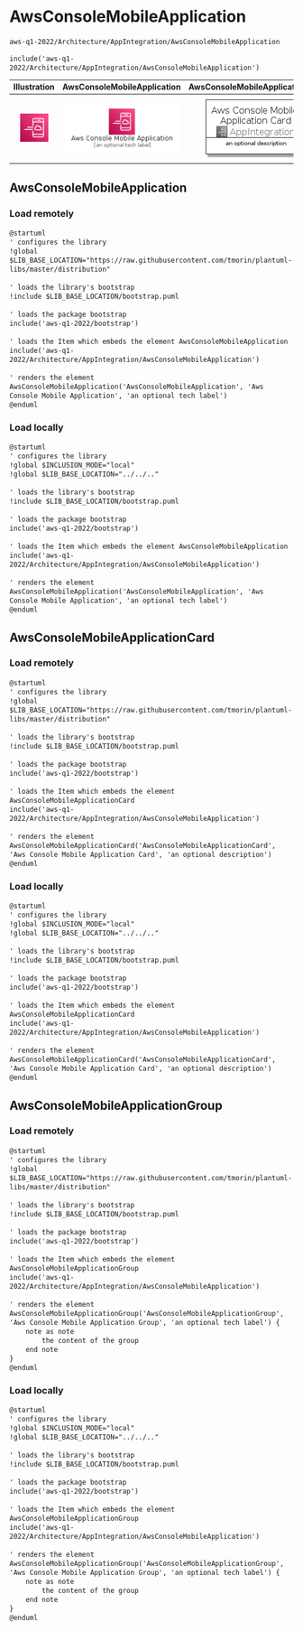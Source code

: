 # AwsConsoleMobileApplication


```text
aws-q1-2022/Architecture/AppIntegration/AwsConsoleMobileApplication
```

```text
include('aws-q1-2022/Architecture/AppIntegration/AwsConsoleMobileApplication')
```



| Illustration | AwsConsoleMobileApplication | AwsConsoleMobileApplicationCard | AwsConsoleMobileApplicationGroup |
| :---: | :---: | :---: | :---: |
| ![illustration for Illustration](../../../aws-q1-2022/Architecture/AppIntegration/AwsConsoleMobileApplication.png) | ![illustration for AwsConsoleMobileApplication](../../../aws-q1-2022/Architecture/AppIntegration/AwsConsoleMobileApplication.Local.png) | ![illustration for AwsConsoleMobileApplicationCard](../../../aws-q1-2022/Architecture/AppIntegration/AwsConsoleMobileApplicationCard.Local.png) | ![illustration for AwsConsoleMobileApplicationGroup](../../../aws-q1-2022/Architecture/AppIntegration/AwsConsoleMobileApplicationGroup.Local.png) |




## AwsConsoleMobileApplication

### Load remotely
```plantuml
@startuml
' configures the library
!global $LIB_BASE_LOCATION="https://raw.githubusercontent.com/tmorin/plantuml-libs/master/distribution"

' loads the library's bootstrap
!include $LIB_BASE_LOCATION/bootstrap.puml

' loads the package bootstrap
include('aws-q1-2022/bootstrap')

' loads the Item which embeds the element AwsConsoleMobileApplication
include('aws-q1-2022/Architecture/AppIntegration/AwsConsoleMobileApplication')

' renders the element
AwsConsoleMobileApplication('AwsConsoleMobileApplication', 'Aws Console Mobile Application', 'an optional tech label')
@enduml
```

### Load locally
```plantuml
@startuml
' configures the library
!global $INCLUSION_MODE="local"
!global $LIB_BASE_LOCATION="../../.."

' loads the library's bootstrap
!include $LIB_BASE_LOCATION/bootstrap.puml

' loads the package bootstrap
include('aws-q1-2022/bootstrap')

' loads the Item which embeds the element AwsConsoleMobileApplication
include('aws-q1-2022/Architecture/AppIntegration/AwsConsoleMobileApplication')

' renders the element
AwsConsoleMobileApplication('AwsConsoleMobileApplication', 'Aws Console Mobile Application', 'an optional tech label')
@enduml
```

## AwsConsoleMobileApplicationCard

### Load remotely
```plantuml
@startuml
' configures the library
!global $LIB_BASE_LOCATION="https://raw.githubusercontent.com/tmorin/plantuml-libs/master/distribution"

' loads the library's bootstrap
!include $LIB_BASE_LOCATION/bootstrap.puml

' loads the package bootstrap
include('aws-q1-2022/bootstrap')

' loads the Item which embeds the element AwsConsoleMobileApplicationCard
include('aws-q1-2022/Architecture/AppIntegration/AwsConsoleMobileApplication')

' renders the element
AwsConsoleMobileApplicationCard('AwsConsoleMobileApplicationCard', 'Aws Console Mobile Application Card', 'an optional description')
@enduml
```

### Load locally
```plantuml
@startuml
' configures the library
!global $INCLUSION_MODE="local"
!global $LIB_BASE_LOCATION="../../.."

' loads the library's bootstrap
!include $LIB_BASE_LOCATION/bootstrap.puml

' loads the package bootstrap
include('aws-q1-2022/bootstrap')

' loads the Item which embeds the element AwsConsoleMobileApplicationCard
include('aws-q1-2022/Architecture/AppIntegration/AwsConsoleMobileApplication')

' renders the element
AwsConsoleMobileApplicationCard('AwsConsoleMobileApplicationCard', 'Aws Console Mobile Application Card', 'an optional description')
@enduml
```

## AwsConsoleMobileApplicationGroup

### Load remotely
```plantuml
@startuml
' configures the library
!global $LIB_BASE_LOCATION="https://raw.githubusercontent.com/tmorin/plantuml-libs/master/distribution"

' loads the library's bootstrap
!include $LIB_BASE_LOCATION/bootstrap.puml

' loads the package bootstrap
include('aws-q1-2022/bootstrap')

' loads the Item which embeds the element AwsConsoleMobileApplicationGroup
include('aws-q1-2022/Architecture/AppIntegration/AwsConsoleMobileApplication')

' renders the element
AwsConsoleMobileApplicationGroup('AwsConsoleMobileApplicationGroup', 'Aws Console Mobile Application Group', 'an optional tech label') {
    note as note
        the content of the group
    end note
}
@enduml
```

### Load locally
```plantuml
@startuml
' configures the library
!global $INCLUSION_MODE="local"
!global $LIB_BASE_LOCATION="../../.."

' loads the library's bootstrap
!include $LIB_BASE_LOCATION/bootstrap.puml

' loads the package bootstrap
include('aws-q1-2022/bootstrap')

' loads the Item which embeds the element AwsConsoleMobileApplicationGroup
include('aws-q1-2022/Architecture/AppIntegration/AwsConsoleMobileApplication')

' renders the element
AwsConsoleMobileApplicationGroup('AwsConsoleMobileApplicationGroup', 'Aws Console Mobile Application Group', 'an optional tech label') {
    note as note
        the content of the group
    end note
}
@enduml
```

